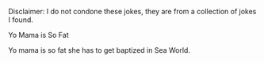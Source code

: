 Disclaimer: I do not condone these jokes, they are from a collection of jokes I found.

Yo Mama is So Fat

Yo mama is so fat she has to get baptized in Sea World.

